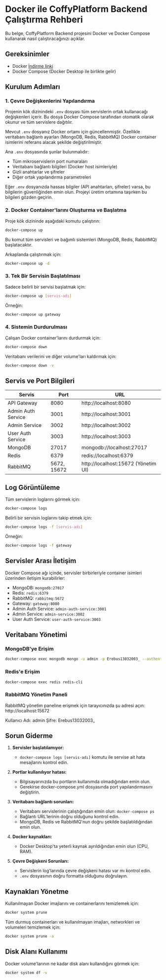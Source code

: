 # Docker ile CoffyPlatform Backend Çalıştırma Rehberi

Bu belge, CoffyPlatform Backend projesini Docker ve Docker Compose kullanarak nasıl çalıştıracağınızı açıklar.

## Gereksinimler

- Docker [İndirme linki](https://www.docker.com/products/docker-desktop/)
- Docker Compose (Docker Desktop ile birlikte gelir)

## Kurulum Adımları

### 1. Çevre Değişkenlerini Yapılandırma

Projenin kök dizinindeki `.env` dosyası tüm servislerin ortak kullanacağı değişkenleri içerir. Bu dosya Docker Compose tarafından otomatik olarak okunur ve tüm servislere dağıtılır.

Mevcut `.env` dosyanız Docker ortamı için güncellenmiştir. Özellikle veritabanı bağlantı ayarları (MongoDB, Redis, RabbitMQ) Docker container isimlerini referans alacak şekilde değiştirilmiştir.

Ana `.env` dosyasında şunlar bulunmalıdır:
- Tüm mikroservislerin port numaraları
- Veritabanı bağlantı bilgileri (Docker host isimleriyle)
- Gizli anahtarlar ve şifreler
- Diğer ortak yapılandırma parametreleri

Eğer `.env` dosyanızda hassas bilgiler (API anahtarları, şifreler) varsa, bu bilgilerin güvenliğinden emin olun. Projeyi üretim ortamına taşırken bu bilgileri gözden geçirin.

### 2. Docker Container'larını Oluşturma ve Başlatma

Proje kök dizininde aşağıdaki komutu çalıştırın:

```bash
docker-compose up
```

Bu komut tüm servisleri ve bağımlı sistemleri (MongoDB, Redis, RabbitMQ) başlatacaktır.

Arkaplanda çalıştırmak için:

```bash
docker-compose up -d
```

### 3. Tek Bir Servisin Başlatılması

Sadece belirli bir servisi başlatmak için:

```bash
docker-compose up [servis-adı]
```

Örneğin:

```bash
docker-compose up gateway
```

### 4. Sistemin Durdurulması

Çalışan Docker container'larını durdurmak için:

```bash
docker-compose down
```

Veritabanı verilerini ve diğer volume'ları kaldırmak için:

```bash
docker-compose down -v
```

## Servis ve Port Bilgileri

| Servis | Port | URL |
|--------|------|-----|
| API Gateway | 8080 | http://localhost:8080 |
| Admin Auth Service | 3001 | http://localhost:3001 |
| Admin Service | 3002 | http://localhost:3002 |
| User Auth Service | 3003 | http://localhost:3003 |
| MongoDB | 27017 | mongodb://localhost:27017 |
| Redis | 6379 | redis://localhost:6379 |
| RabbitMQ | 5672, 15672 | http://localhost:15672 (Yönetim UI) |

## Log Görüntüleme

Tüm servislerin loglarını görmek için:

```bash
docker-compose logs
```

Belirli bir servisin loglarını takip etmek için:

```bash
docker-compose logs -f [servis-adı]
```

Örneğin:

```bash
docker-compose logs -f gateway
```

## Servisler Arası İletişim

Docker Compose ağı içinde, servisler birbirleriyle container isimleri üzerinden iletişim kurabilirler:

- MongoDB: `mongodb:27017`
- Redis: `redis:6379`
- RabbitMQ: `rabbitmq:5672`
- Gateway: `gateway:8080`
- Admin Auth Service: `admin-auth-service:3001`
- Admin Service: `admin-service:3002`
- User Auth Service: `user-auth-service:3003`

## Veritabanı Yönetimi

### MongoDB'ye Erişim

```bash
docker-compose exec mongodb mongo -u admin -p Erebus13032003_ --authenticationDatabase admin
```

### Redis'e Erişim

```bash
docker-compose exec redis redis-cli
```

### RabbitMQ Yönetim Paneli

RabbitMQ yönetim paneline erişmek için tarayıcınızda şu adresi açın:
http://localhost:15672

Kullanıcı Adı: admin
Şifre: Erebus13032003_

## Sorun Giderme

1. **Servisler başlatılamıyor:**
   - `docker-compose logs [servis-adı]` komutu ile servise ait hata mesajlarını kontrol edin.

2. **Portlar kullanılıyor hatası:**
   - Bilgisayarınızda bu portların kullanımda olmadığından emin olun.
   - Gerekirse docker-compose.yml dosyasında port yapılandırmasını değiştirin.

3. **Veritabanı bağlantı sorunları:**
   - Veritabanı servislerinin çalıştığından emin olun: `docker-compose ps`
   - Bağlantı URL'lerinin doğru olduğunu kontrol edin.
   - MongoDB, Redis ve RabbitMQ'nun doğru şekilde başlatıldığından emin olun.

4. **Docker kaynakları:**
   - Docker Desktop'ta yeterli kaynak ayrıldığından emin olun (CPU, RAM).

5. **Çevre Değişkeni Sorunları:**
   - Servislerin log'larında çevre değişkeni hatası var mı kontrol edin.
   - `.env` dosyasının doğru formatta olduğunu doğrulayın.

## Kaynakları Yönetme

Kullanılmayan Docker imajlarını ve containerlarını temizlemek için:

```bash
docker system prune
```

Tüm durmuş containerları ve kullanılmayan imajları, networkleri ve volumeleri temizlemek için:

```bash
docker system prune -a
```

## Disk Alanı Kullanımı

Docker volume'larının ne kadar disk alanı kullandığını görmek için:

```bash
docker system df -v
``` 